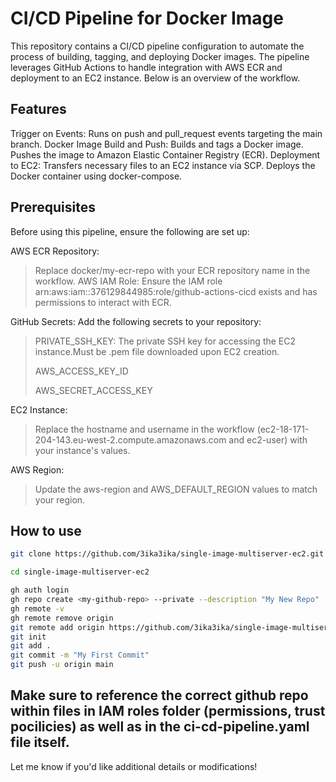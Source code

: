 # CI/CD Pipeline for Docker Image

This repository contains a CI/CD pipeline configuration to automate the process of building, tagging, and deploying Docker images. The pipeline leverages GitHub Actions to handle integration with AWS ECR and deployment to an EC2 instance. Below is an overview of the workflow.

## Features

Trigger on Events:
Runs on push and pull_request events targeting the main branch.
Docker Image Build and Push:
Builds and tags a Docker image.
Pushes the image to Amazon Elastic Container Registry (ECR).
Deployment to EC2:
Transfers necessary files to an EC2 instance via SCP.
Deploys the Docker container using docker-compose.

## Prerequisites

Before using this pipeline, ensure the following are set up:

AWS ECR Repository:
> Replace docker/my-ecr-repo with your ECR repository name in the workflow.
AWS IAM Role:
> Ensure the IAM role arn:aws:iam::376129844985:role/github-actions-cicd exists and has permissions to interact with ECR.

GitHub Secrets:
Add the following secrets to your repository:
> PRIVATE_SSH_KEY: The private SSH key for accessing the EC2 instance.Must be .pem file downloaded upon EC2 creation.
>
> AWS_ACCESS_KEY_ID
> 
> AWS_SECRET_ACCESS_KEY
  
EC2 Instance:
> Replace the hostname and username in the workflow (ec2-18-171-204-143.eu-west-2.compute.amazonaws.com and ec2-user) with your instance's values.

AWS Region:
> Update the aws-region and AWS_DEFAULT_REGION values to match your region.

## How to use

```bash
git clone https://github.com/3ika3ika/single-image-multiserver-ec2.git
```
```bash
cd single-image-multiserver-ec2
```
```bash
gh auth login 
gh repo create <my-github-repo> --private --description "My New Repo"
gh remote -v
gh remote remove origin
git remote add origin https://github.com/3ika3ika/single-image-multiserver-ec2.git
git init
git add .
git commit -m "My First Commit"
git push -u origin main
```
## **Make sure to reference the correct github repo  within files in IAM roles folder (permissions, trust pocilicies) as well as in the ci-cd-pipeline.yaml file itself.**


Let me know if you'd like additional details or modifications!
